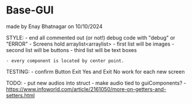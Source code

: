 # Base-GUI
made by Enay Bhatnagar on 10/10/2024



STYLE:
    - end all commented out (or not!) debug code with "debug" or "ERROR"
    - Screens hold arraylist<arraylist<GUIcomponent>>
        - first list will be images 
        - second list will be buttons
        - third list will be text boxes

    - every component is located by center point.
        

TESTING:
    - confirm Button Exit Yes and Exit No work for each new screen

TODO:
    - put new audios into struct
    - make audio tied to guiComponents?
    - https://www.infoworld.com/article/2161050/more-on-getters-and-setters.html
